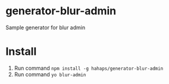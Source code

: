 # generator-blur-admin
Sample generator for blur admin

# Install
1. Run command `npm install -g hahaps/generator-blur-admin`
2. Run command `yo blur-admin`
